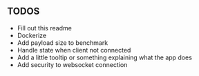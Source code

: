 ## TODOS

- Fill out this readme
- Dockerize
- Add payload size to benchmark
- Handle state when client not connected
- Add a little tooltip or something explaining what the app does
- Add security to websocket connection
